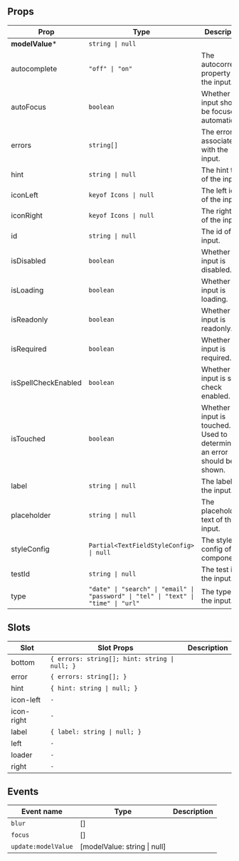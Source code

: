 <!-- This file is automatically generated, do not edit manually. -->

## Props

| Prop | Type | Description | Default |
| ---- | ---- | ----------- | ------- |
| **modelValue*** | `string \| null` |  |  |
| autocomplete | `"off" \| "on"` | The autocorrect property of the input. | `"off"` |
| autoFocus | `boolean` | Whether the input should be focused automatically. | `false` |
| errors | `string[]` | The errors associated with the input. | `[]` |
| hint | `string \| null` | The hint text of the input. | `null` |
| iconLeft | `keyof Icons \| null` | The left icon of the input. | `null` |
| iconRight | `keyof Icons \| null` | The right icon of the input. | `null` |
| id | `string \| null` | The id of the input. | `null` |
| isDisabled | `boolean` | Whether the input is disabled. | `false` |
| isLoading | `boolean` | Whether the input is loading. | `false` |
| isReadonly | `boolean` | Whether the input is readonly. | `false` |
| isRequired | `boolean` | Whether the input is required. | `false` |
| isSpellCheckEnabled | `boolean` | Whether the input is spell check enabled. | `false` |
| isTouched | `boolean` | Whether the input is touched. Used to determine if an error should be shown. | `false` |
| label | `string \| null` | The label of the input. | `null` |
| placeholder | `string \| null` | The placeholder text of the input. | `null` |
| styleConfig | `Partial<TextFieldStyleConfig> \| null` | The style config of the component. | `null` |
| testId | `string \| null` | The test id of the input. | `null` |
| type | `"date" \| "search" \| "email" \| "password" \| "tel" \| "text" \| "time" \| "url"` | The type of the input. | `"text"` |


## Slots

| Slot | Slot Props | Description |
| --------- | ---- | ----------- |
| bottom | `{ errors: string[]; hint: string \| null; }` |  |
| error | `{ errors: string[]; }` |  |
| hint | `{ hint: string \| null; }` |  |
| icon-left | `-` |  |
| icon-right | `-` |  |
| label | `{ label: string \| null; }` |  |
| left | `-` |  |
| loader | `-` |  |
| right | `-` |  |


## Events

| Event name | Type | Description |
| ---------- | ---- | ----------- |
| `blur` | [] |  |
| `focus` | [] |  |
| `update:modelValue` | [modelValue: string \| null] |  |

